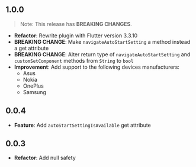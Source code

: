 ## 1.0.0
> Note: This release has **BREAKING CHANGES**.

* **Refactor**: Rewrite plugin with Flutter version 3.3.10
* **BREAKING CHANGE**: Make `navigateAutoStartSetting` a method instead a get attribute 
* **BREAKING CHANGE**: Alter return type of `navigateAutoStartSetting` and `customSetComponent` methods from `String` to `bool`
* **Improvement**: Add support to the following devices manufacturers:
    * Asus
    * Nokia
    * OnePlus
    * Samsung

## 0.0.4

* **Feature**: Add `autoStartSettingIsAvailable` get attribute

## 0.0.3

* **Refactor**: Add null safety
